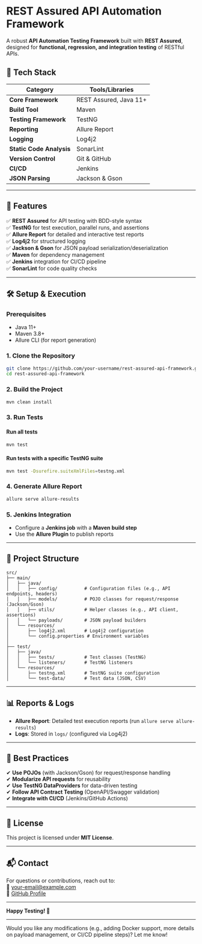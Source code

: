 # **REST Assured API Automation Framework**

A robust **API Automation Testing Framework** built with **REST Assured**, designed for **functional, regression, and integration testing** of RESTful APIs.

## **🚀 Tech Stack**
| Category       | Tools/Libraries |  
|---------------|----------------|  
| **Core Framework** | REST Assured, Java 11+ |  
| **Build Tool** | Maven |  
| **Testing Framework** | TestNG |  
| **Reporting** | Allure Report |  
| **Logging** | Log4j2 |  
| **Static Code Analysis** | SonarLint |  
| **Version Control** | Git & GitHub |  
| **CI/CD** | Jenkins |  
| **JSON Parsing** | Jackson & Gson |  

---

## **📌 Features**
✅ **REST Assured** for API testing with BDD-style syntax  
✅ **TestNG** for test execution, parallel runs, and assertions  
✅ **Allure Report** for detailed and interactive test reports  
✅ **Log4j2** for structured logging  
✅ **Jackson & Gson** for JSON payload serialization/deserialization  
✅ **Maven** for dependency management  
✅ **Jenkins** integration for CI/CD pipeline  
✅ **SonarLint** for code quality checks

---

## **🛠 Setup & Execution**

### **Prerequisites**
- Java 11+
- Maven 3.8+
- Allure CLI (for report generation)

### **1. Clone the Repository**
```bash
git clone https://github.com/your-username/rest-assured-api-framework.git
cd rest-assured-api-framework
```

### **2. Build the Project**
```bash
mvn clean install
```

### **3. Run Tests**
#### **Run all tests**
```bash
mvn test
```  
#### **Run tests with a specific TestNG suite**
```bash
mvn test -Dsurefire.suiteXmlFiles=testng.xml
```  

### **4. Generate Allure Report**
```bash
allure serve allure-results
```  

### **5. Jenkins Integration**
- Configure a **Jenkins job** with a **Maven build step**
- Use the **Allure Plugin** to publish reports

---

## **📂 Project Structure**
```
src/
├── main/
│   ├── java/
│   │   ├── config/          # Configuration files (e.g., API endpoints, headers)
│   │   ├── models/          # POJO classes for request/response (Jackson/Gson)
│   │   ├── utils/           # Helper classes (e.g., API client, assertions)
│   │   └── payloads/        # JSON payload builders
│   └── resources/
│       ├── log4j2.xml       # Log4j2 configuration
│       └── config.properties # Environment variables
│
├── test/
│   ├── java/
│   │   ├── tests/           # Test classes (TestNG)
│   │   └── listeners/       # TestNG listeners
│   └── resources/
│       ├── testng.xml       # TestNG suite configuration
│       └── test-data/       # Test data (JSON, CSV)
```

---

## **📊 Reports & Logs**
- **Allure Report**: Detailed test execution reports (run `allure serve allure-results`)
- **Logs**: Stored in `logs/` (configured via Log4j2)

---

## **🔧 Best Practices**
✔ **Use POJOs** (with Jackson/Gson) for request/response handling  
✔ **Modularize API requests** for reusability  
✔ **Use TestNG DataProviders** for data-driven testing  
✔ **Follow API Contract Testing** (OpenAPI/Swagger validation)  
✔ **Integrate with CI/CD** (Jenkins/GitHub Actions)

---

## **📜 License**
This project is licensed under **MIT License**.

---

## **📬 Contact**
For questions or contributions, reach out to:  
📧 [your-email@example.com](mailto:your-email@example.com)  
🔗 [GitHub Profile](https://github.com/your-username)

---

**Happy Testing! 🚀**

---

Would you like any modifications (e.g., adding Docker support, more details on payload management, or CI/CD pipeline steps)? Let me know!